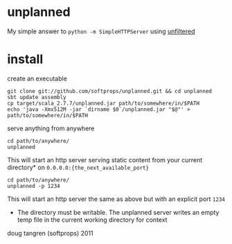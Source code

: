 # unplanned

My simple answer to `python -m SimpleHTTPServer` using [unfiltered](https://github.com/n8han/Unfiltered/)

# install

create an executable

    git clone git://github.com/softprops/unplanned.git && cd unplanned
    sbt update assembly
    cp target/scala_2.7.7/unplanned.jar path/to/somewhere/in/$PATH
    echo 'java -Xmx512M -jar `dirname $0`/unplanned.jar "$@"' > path/to/somewhere/in/$PATH

serve anything from anywhere

    cd path/to/anywhere/
    unplanned

This will start an http server serving static content from your current directory* on `0.0.0.0:{the_next_available_port}`

    cd path/to/anywhere/
    unplanned -p 1234

This will start an http server the same as above but with an explicit port `1234`

* The directory must be writable. The unplanned server writes an empty temp file in the current working directory for context

doug tangren (softprops) 2011
